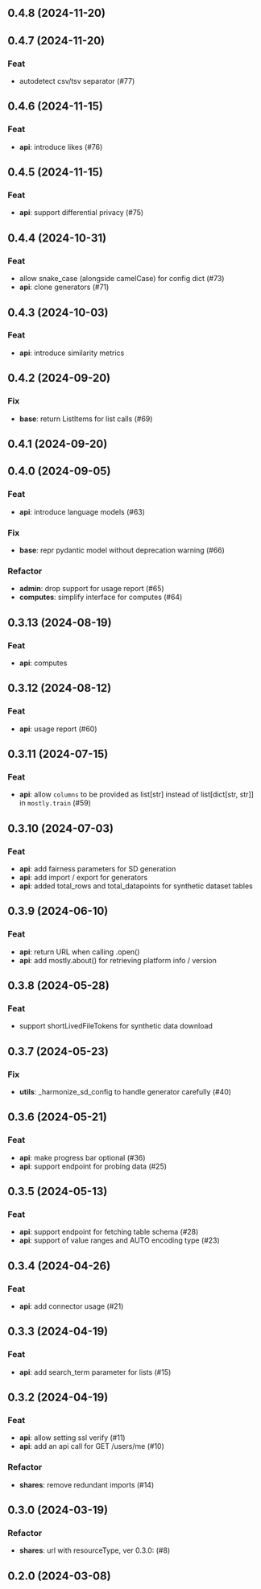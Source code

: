 ## 0.4.8 (2024-11-20)

## 0.4.7 (2024-11-20)

### Feat

- autodetect csv/tsv separator  (#77)

## 0.4.6 (2024-11-15)

### Feat

- **api**: introduce likes (#76)

## 0.4.5 (2024-11-15)

### Feat

- **api**: support differential privacy (#75)

## 0.4.4 (2024-10-31)

### Feat

- allow snake_case (alongside camelCase) for config dict (#73)
- **api**: clone generators (#71)

## 0.4.3 (2024-10-03)

### Feat

- **api**: introduce similarity metrics

## 0.4.2 (2024-09-20)

### Fix

- **base**: return ListItems for list calls (#69)

## 0.4.1 (2024-09-20)

## 0.4.0 (2024-09-05)

### Feat

- **api**: introduce language models (#63)

### Fix

- **base**: repr pydantic model without deprecation warning (#66)

### Refactor

- **admin**: drop support for usage report (#65)
- **computes**: simplify interface for computes (#64)

## 0.3.13 (2024-08-19)

### Feat

- **api**: computes

## 0.3.12 (2024-08-12)

### Feat

- **api**: usage report (#60)

## 0.3.11 (2024-07-15)

### Feat

- **api**: allow `columns` to be provided as list[str] instead of list[dict[str, str]] in `mostly.train` (#59)

## 0.3.10 (2024-07-03)

### Feat

- **api**: add fairness parameters for SD generation
- **api**: add import / export for generators
- **api**: added total_rows and total_datapoints for synthetic dataset tables

## 0.3.9 (2024-06-10)

### Feat

- **api**: return URL when calling .open()
- **api**: add mostly.about() for retrieving platform info / version

## 0.3.8 (2024-05-28)

### Feat

- support shortLivedFileTokens for synthetic data download

## 0.3.7 (2024-05-23)

### Fix

- **utils**: _harmonize_sd_config to handle generator carefully (#40)

## 0.3.6 (2024-05-21)

### Feat

- **api**: make progress bar optional (#36)
- **api**: support endpoint for probing data (#25)

## 0.3.5 (2024-05-13)

### Feat

- **api**: support endpoint for fetching table schema (#28)
- **api**: support of value ranges and AUTO encoding type (#23)

## 0.3.4 (2024-04-26)

### Feat

- **api**: add connector usage (#21)

## 0.3.3 (2024-04-19)

### Feat

- **api**: add search_term parameter for lists (#15)

## 0.3.2 (2024-04-19)

### Feat

- **api**: allow setting ssl verify (#11)
- **api**: add an api call for GET /users/me (#10)

### Refactor

- **shares**: remove redundant imports (#14)

## 0.3.0 (2024-03-19)

### Refactor

- **shares**: url with resourceType, ver 0.3.0: (#8)

## 0.2.0 (2024-03-08)
